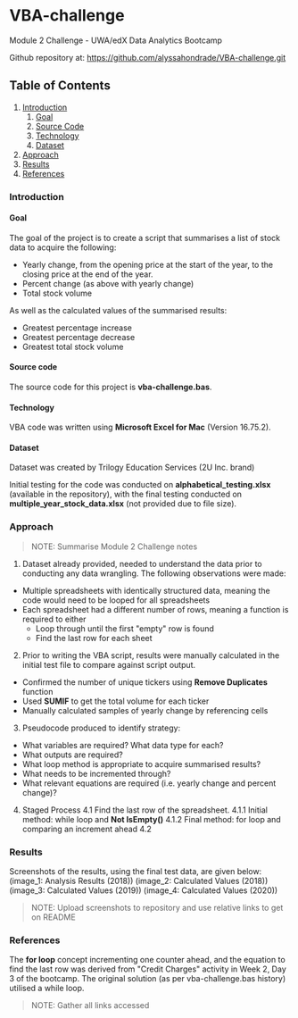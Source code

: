 # VBA-challenge
Module 2 Challenge - UWA/edX Data Analytics Bootcamp

Github repository at: https://github.com/alyssahondrade/VBA-challenge.git

## Table of Contents
1. [Introduction](https://github.com/alyssahondrade/VBA-challenge/blob/main/README.md#introduction)
    1. [Goal]()
    2. [Source Code](https://github.com/alyssahondrade/VBA-challenge/blob/main/README.md#source-code)
    3. [Technology](https://github.com/alyssahondrade/VBA-challenge/blob/main/README.md#technology)
    4. [Dataset](https://github.com/alyssahondrade/VBA-challenge/blob/main/README.md#dataset)
2. [Approach](https://github.com/alyssahondrade/VBA-challenge/blob/main/README.md#approach)
3. [Results](https://github.com/alyssahondrade/VBA-challenge/blob/main/README.md#results)
4. [References](https://github.com/alyssahondrade/VBA-challenge/blob/main/README.md#references)

### Introduction
#### Goal
The goal of the project is to create a script that summarises a list of stock data to acquire the following:
- Yearly change, from the opening price at the start of the year, to the closing price at the end of the year.
- Percent change (as above with yearly change)
- Total stock volume

As well as the calculated values of the summarised results:
- Greatest percentage increase
- Greatest percentage decrease
- Greatest total stock volume

#### Source code
The source code for this project is **vba-challenge.bas**.

#### Technology
VBA code was written using **Microsoft Excel for Mac** (Version 16.75.2).

#### Dataset
Dataset was created by Trilogy Education Services (2U Inc. brand)

Initial testing for the code was conducted on **alphabetical_testing.xlsx** (available in the repository), with the final testing conducted on **multiple_year_stock_data.xlsx** (not provided due to file size).

### Approach
> NOTE: Summarise Module 2 Challenge notes
1. Dataset already provided, needed to understand the data prior to conducting any data wrangling. The following observations were made: 
- Multiple spreadsheets with identically structured data, meaning the code would need to be looped for all spreadsheets
- Each spreadsheet had a different number of rows, meaning a function is required to either
  - Loop through until the first "empty" row is found
  - Find the last row for each sheet
2. Prior to writing the VBA script, results were manually calculated in the initial test file to compare against script output.
- Confirmed the number of unique tickers using **Remove Duplicates** function
- Used **SUMIF** to get the total volume for each ticker
- Manually calculated samples of yearly change by referencing cells
3. Pseudocode produced to identify strategy:
- What variables are required? What data type for each?
- What outputs are required?
- What loop method is appropriate to acquire summarised results?
- What needs to be incremented through?
- What relevant equations are required (i.e. yearly change and percent change)?
4. Staged Process
  4.1 Find the last row of the spreadsheet.
    4.1.1 Initial method: while loop and **Not IsEmpty()**
    4.1.2 Final method: for loop and comparing an increment ahead
  4.2

### Results
Screenshots of the results, using the final test data, are given below:
(image_1: Analysis Results (2018))
(image_2: Calculated Values (2018))
(image_3: Calculated Values (2019))
(image_4: Calculated Values (2020))
> NOTE: Upload screenshots to repository and use relative links to get on README

### References
The **for loop** concept incrementing one counter ahead, and the equation to find the last row was derived from "Credit Charges" activity in Week 2, Day 3 of the bootcamp. The original solution (as per vba-challenge.bas history) utilised a while loop.

> NOTE: Gather all links accessed
